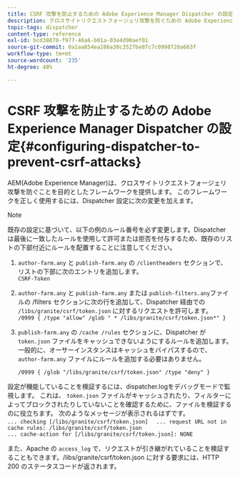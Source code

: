 ```yaml
---
title: CSRF 攻撃を防止するための Adobe Experience Manager Dispatcher の設定
description: クロスサイトリクエストフォージェリ攻撃を防ぐための Adobe Experience Manager Dispatcher の設定方法について説明します。
topic-tags: dispatcher
content-type: reference
exl-id: bcd38878-f977-46a6-b01a-03e4d90aef01
source-git-commit: 0a1aa854ea286a30c3527be8fc7c0998726a663f
workflow-type: tm+mt
source-wordcount: '235'
ht-degree: 48%

---
```


# CSRF 攻撃を防止するための Adobe Experience Manager Dispatcher の設定{#configuring-dispatcher-to-prevent-csrf-attacks}

AEM(Adobe Experience Manager)は、クロスサイトリクエストフォージェリ攻撃を防ぐことを目的としたフレームワークを提供します。 このフレームワークを正しく使用するには、Dispatcher 設定に次の変更を加えます。

>[!NOTE]
>
>既存の設定に基づいて、以下の例のルール番号を必ず変更します。Dispatcher は最後に一致したルールを使用して許可または拒否を付与するため、既存のリストの下部付近にルールを配置することに注意してください。

1. `author-farm.any` と `publish-farm.any` の `/clientheaders` セクションで、リストの下部に次のエントリを追加します。\
   `CSRF-Token`
1. `author-farm.any` と `publish-farm.any` または `publish-filters.any`ファイルの /filters セクションに次の行を追加して、Dispatcher 経由での `/libs/granite/csrf/token.json` に対するリクエストを許可します。\
   `/0999 { /type "allow" /glob " * /libs/granite/csrf/token.json*" }`

1. `publish-farm.any` の `/cache /rules` セクションに、Dispatcher が `token.json` ファイルをキャッシュできないようにするルールを追加します。一般的に、オーサーインスタンスはキャッシュをバイパスするので、`author-farm.any` ファイルにルールを追加する必要はありません。

   `/0999 { /glob "/libs/granite/csrf/token.json" /type "deny" }`

設定が機能していることを検証するには、dispatcher.logをデバッグモードで監視します。 これは、 `token.json` ファイルがキャッシュされたり、フィルターによってブロックされたりしていないことを確認するために、ファイルを検証するのに役立ちます。 次のようなメッセージが表示されるはずです。\
`... checking [/libs/granite/csrf/token.json]  `
`... request URL not in cache rules: /libs/granite/csrf/token.json`\
`... cache-action for [/libs/granite/csrf/token.json]: NONE`

また、Apache の `access_log` で、リクエストが引き継がれていることを検証することもできます。/libs/granite/csrf/token.json に対する要求には、HTTP 200 のステータスコードが返されます。
